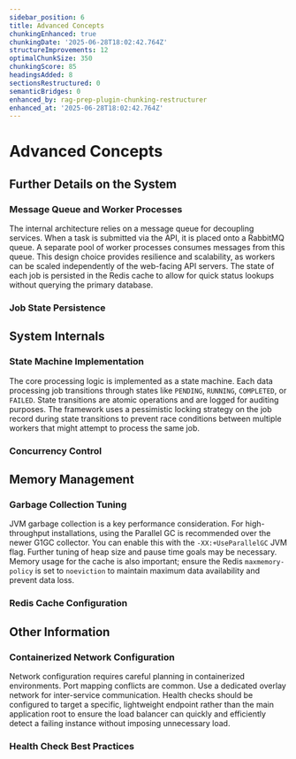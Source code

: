 ```yaml
---
sidebar_position: 6
title: Advanced Concepts
chunkingEnhanced: true
chunkingDate: '2025-06-28T18:02:42.764Z'
structureImprovements: 12
optimalChunkSize: 350
chunkingScore: 85
headingsAdded: 8
sectionsRestructured: 0
semanticBridges: 0
enhanced_by: rag-prep-plugin-chunking-restructurer
enhanced_at: '2025-06-28T18:02:42.764Z'
---
```


# Advanced Concepts

## Further Details on the System

### Message Queue and Worker Processes


The internal architecture relies on a message queue for decoupling services. When a task is submitted via the API, it is placed onto a RabbitMQ queue. A separate pool of worker processes consumes messages from this queue. This design choice provides resilience and scalability, as workers can be scaled independently of the web-facing API servers. The state of each job is persisted in the Redis cache to allow for quick status lookups without querying the primary database.

### Job State Persistence


## System Internals

### State Machine Implementation


The core processing logic is implemented as a state machine. Each data processing job transitions through states like `PENDING`, `RUNNING`, `COMPLETED`, or `FAILED`. State transitions are atomic operations and are logged for auditing purposes. The framework uses a pessimistic locking strategy on the job record during state transitions to prevent race conditions between multiple workers that might attempt to process the same job.

### Concurrency Control


## Memory Management

### Garbage Collection Tuning


JVM garbage collection is a key performance consideration. For high-throughput installations, using the Parallel GC is recommended over the newer G1GC collector. You can enable this with the `-XX:+UseParallelGC` JVM flag. Further tuning of heap size and pause time goals may be necessary. Memory usage for the cache is also important; ensure the Redis `maxmemory-policy` is set to `noeviction` to maintain maximum data availability and prevent data loss.

### Redis Cache Configuration


## Other Information

### Containerized Network Configuration


Network configuration requires careful planning in containerized environments. Port mapping conflicts are common. Use a dedicated overlay network for inter-service communication. Health checks should be configured to target a specific, lightweight endpoint rather than the main application root to ensure the load balancer can quickly and efficiently detect a failing instance without imposing unnecessary load.

### Health Check Best Practices

